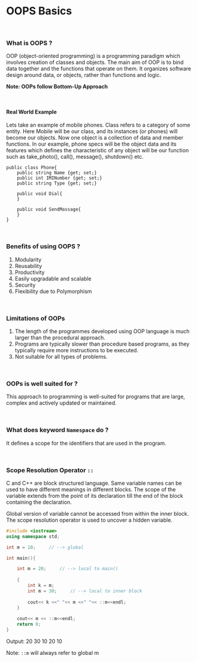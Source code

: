 # OOPS Basics

<br>

### What is OOPS ?
OOP (object-oriented programming) is a programming paradigm which involves creation of classes and objects. The main aim of OOP is to bind data together and the functions that operate on them. It organizes software design around data, or objects, rather than functions and logic.

**Note: OOPs follow Bottom-Up Approach**

<br>

#### Real World Example
Lets take an example of mobile phones. Class refers to a category of some entity. Here Mobile will be our class, and its instances (or phones) will become our objects. Now one object is a collection of data and member functions. In our example, phone specs will be the object data and its features which defines the characteristic of any object will be our function such as take_photo(), call(), message(), shutdown() etc.

```
public class Phone{
    public string Name {get; set;}
    public int IMINumber {get; set;}
    public string Type {get; set;}
    
    public void Dial{
    }
    
    public void SendMassage{
    }
}
```

<br>

### Benefits of using OOPS ?
1. Modularity
2. Reusability
3. Productivity
4. Easily upgradable and scalable
5. Security
6. Flexibility due to Polymorphism

<br>

### Limitations of OOPs
1. The length of the programmes developed using OOP language is much larger than the procedural approach.
2. Programs are typically slower than procedure based programs, as they typically require more instructions to be executed.
3. Not suitable for all types of problems.

<br>

### OOPs is well suited for ?
This approach to programming is well-suited for programs that are large, complex and actively updated or maintained.

<br>

### What does keyword `Namespace` do ?
It defines a scope for the identifiers that are used in the program. 

<br>

### Scope Resolution Operator `::`
C and C++ are block structured language. Same variable names can be used to have different meanings in different blocks. The scope of the variable extends from the point of its declaration till the end of the block containing the declaration.

Global version of variable cannot be accessed from within the inner block. The scope resolution operator is used to uncover a hidden variable. 

```cpp
#include <iostream>
using namespace std;

int m = 10;     // --> global 

int main(){

    int m = 20;     // --> local to main()
    
    {
        int k = m;
        int m = 30;     // --> local to inner block
        
        cout<< k <<" "<< m <<" "<< ::m<<endl;
    }
    
    cout<< m << ::m<<endl;
    return 0;
}
```

Output:
20 30 10
20 10

Note: `::m` will always refer to global m
